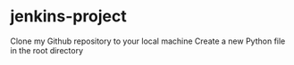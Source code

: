 # jenkins-project
Clone my Github repository to your local machine
Create a new Python file in the root directory
